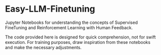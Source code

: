 # Easy-LLM-Finetuning

Jupyter Notebooks for understanding the concepts of Supervised FineTuning and Reinforcement Learning with Human Feedback.

The code provided here is designed for quick comprehension, not for swift execution. For training purposes, draw inspiration from these notebooks and make the necessary adjustments.
